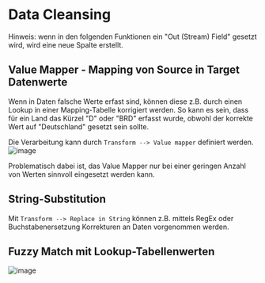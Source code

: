 # Data Cleansing

Hinweis: wenn in den folgenden Funktionen ein "Out (Stream) Field" gesetzt wird, wird eine neue Spalte erstellt. 

## Value Mapper - Mapping von Source in Target Datenwerte
Wenn in Daten falsche Werte erfast sind, können diese z.B. durch einen Lookup in einer Mapping-Tabelle korrigiert werden. 
So kann es sein, dass für ein Land das Kürzel "D" oder "BRD" erfasst wurde, obwohl der korrekte Wert auf "Deutschland" gesetzt sein sollte.

Die Verarbeitung kann durch `Transform --> Value mapper` definiert werden.  
![image](https://github.com/magruenefb3/DataIntegration/assets/97667586/f2e2536b-d2a6-4a4e-8165-8d736d79168a)

Problematisch dabei ist, das Value Mapper nur bei einer geringen Anzahl von Werten sinnvoll eingesetzt werden kann.

## String-Substitution
Mit `Transform --> Replace in String` können z.B. mittels RegEx oder Buchstabenersetzung Korrekturen an Daten vorgenommen werden.

## Fuzzy Match mit Lookup-Tabellenwerten
![image](https://github.com/magruenefb3/DataIntegration/assets/97667586/3c7526ae-b112-4110-8e9d-9e53790afc15)


